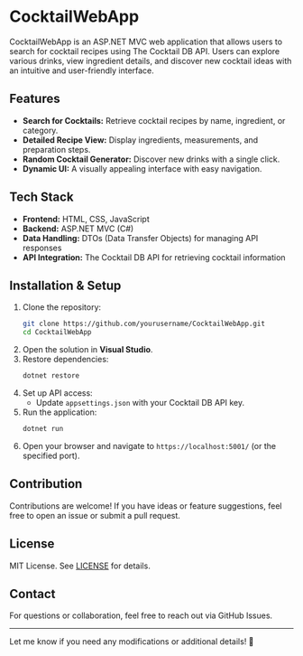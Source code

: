 # CocktailWebApp

CocktailWebApp is an ASP.NET MVC web application that allows users to search for cocktail recipes using The Cocktail DB API. Users can explore various drinks, view ingredient details, and discover new cocktail ideas with an intuitive and user-friendly interface.

## Features

- **Search for Cocktails:** Retrieve cocktail recipes by name, ingredient, or category.
- **Detailed Recipe View:** Display ingredients, measurements, and preparation steps.
- **Random Cocktail Generator:** Discover new drinks with a single click.
- **Dynamic UI:** A visually appealing interface with easy navigation.

## Tech Stack

- **Frontend:** HTML, CSS, JavaScript
- **Backend:** ASP.NET MVC (C#)
- **Data Handling:** DTOs (Data Transfer Objects) for managing API responses
- **API Integration:** The Cocktail DB API for retrieving cocktail information

## Installation & Setup

1. Clone the repository:
   ```sh
   git clone https://github.com/yourusername/CocktailWebApp.git
   cd CocktailWebApp
   ```
2. Open the solution in **Visual Studio**.
3. Restore dependencies:
   ```sh
   dotnet restore
   ```
4. Set up API access:
   - Update `appsettings.json` with your Cocktail DB API key.
5. Run the application:
   ```sh
   dotnet run
   ```
6. Open your browser and navigate to `https://localhost:5001/` (or the specified port).

## Contribution

Contributions are welcome! If you have ideas or feature suggestions, feel free to open an issue or submit a pull request.

## License

MIT License. See [LICENSE](LICENSE) for details.

## Contact

For questions or collaboration, feel free to reach out via GitHub Issues.

---

Let me know if you need any modifications or additional details! 🚀

